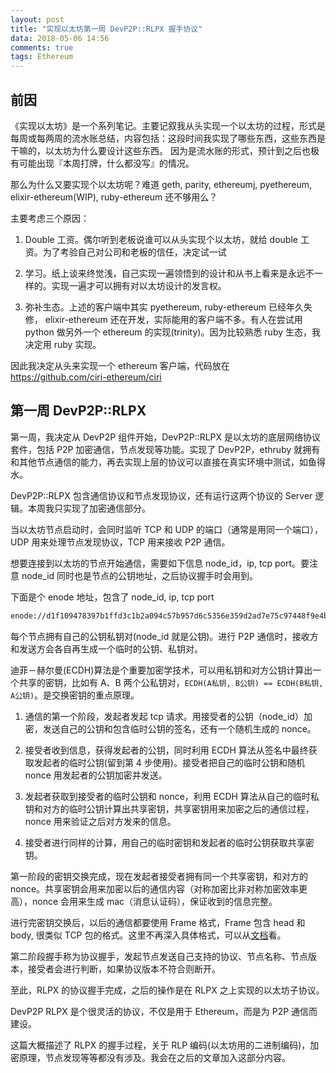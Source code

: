 ```yaml
---
layout: post
title: "实现以太坊第一周 DevP2P::RLPX 握手协议"
data: 2018-05-06 14:56
comments: true
tags: Ethereum
---
```


前因
--------------

《实现以太坊》是一个系列笔记。主要记叙我从头实现一个以太坊的过程，形式是每周或每两周的流水账总结，内容包括：这段时间我实现了哪些东西，这些东西是干嘛的，以太坊为什么要设计这些东西。
因为是流水账的形式，预计到之后也极有可能出现『本周打牌，什么都没写』的情况。

那么为什么又要实现个以太坊呢？难道 geth, parity, ethereumj, pyethereum, elixir-ethereum(WIP), ruby-ethereum 还不够用么？

主要考虑三个原因：

1. Double 工资。偶尔听到老板说谁可以从头实现个以太坊，就给 double 工资。为了考验自己对公司和老板的信任，决定试一试

2. 学习。纸上谈来终觉浅，自己实现一遍领悟到的设计和从书上看来是永远不一样的。实现一遍才可以拥有对以太坊设计的发言权。

3. 弥补生态。上述的客户端中其实 pyethereum, ruby-ethereum 已经年久失修， elixir-ethereum 还在开发，实际能用的客户端不多。有人在尝试用 python 做另外一个 ethereum 的实现(trinity)。因为比较熟悉 ruby 生态，我决定用 ruby 实现。

因此我决定从头来实现一个 ethereum 客户端，代码放在 https://github.com/ciri-ethereum/ciri

第一周 DevP2P::RLPX
--------------

第一周，我决定从 DevP2P 组件开始，DevP2P::RLPX 是以太坊的底层网络协议套件，包括 P2P 加密通信，节点发现等功能。实现了 DevP2P，ethruby 就拥有和其他节点通信的能力，再去实现上层的协议可以直接在真实环境中测试，如鱼得水。

DevP2P::RLPX 包含通信协议和节点发现协议，还有运行这两个协议的 Server 逻辑。本周我只实现了加密通信部分。

当以太坊节点启动时，会同时监听 TCP 和 UDP 的端口（通常是用同一个端口），UDP 用来处理节点发现协议，TCP 用来接收 P2P 通信。

想要连接到以太坊的节点开始通信，需要如下信息 node_id，ip, tcp port。要注意 node_id 同时也是节点的公钥地址，之后协议握手时会用到。

下面是个 enode 地址，包含了 node_id, ip, tcp port

``` bash
enode://d1f109478397b1ffd3c1b2a094c57b957d6c5356e359d2ad7e75c97448f9e4b0d6138b660ad80eab2a01bc9837e40af87e25c6eb1951634a9e55e4b280737e0e@127.0.0.1:33333
```

每个节点拥有自己的公钥私钥对(node_id 就是公钥)。进行 P2P 通信时，接收方和发送方会各自再生成一个临时的公钥、私钥对。

迪菲－赫尔曼(ECDH)算法是个重要加密学技术，可以用私钥和对方公钥计算出一个共享的密钥，比如有 A、B 两个公私钥对，`ECDH(A私钥, B公钥) == ECDH(B私钥, A公钥)`。是交换密钥的重点原理。

1. 通信的第一个阶段，发起者发起 tcp 请求。用接受者的公钥（node_id）加密，发送自己的公钥和包含临时公钥的签名，还有一个随机生成的 nonce。

2. 接受者收到信息，获得发起者的公钥，同时利用 ECDH 算法从签名中最终获取发起者的临时公钥(留到第 4 步使用)。接受者把自己的临时公钥和随机 nonce 用发起者的公钥加密并发送。

3. 发起者获取到接受者的临时公钥和 nonce，利用 ECDH 算法从自己的临时私钥和对方的临时公钥计算出共享密钥，共享密钥用来加密之后的通信过程，nonce 用来验证之后对方发来的信息。

4. 接受者进行同样的计算，用自己的临时密钥和发起者的临时公钥获取共享密钥。

第一阶段的密钥交换完成，现在发起者接受者拥有同一个共享密钥，和对方的 nonce。共享密钥会用来加密以后的通信内容（对称加密比非对称加密效率更高），nonce 会用来生成 mac（消息认证码），保证收到的信息完整。

进行完密钥交换后，以后的通信都要使用 Frame 格式，Frame 包含 head 和 body, 很类似 TCP 包的格式。这里不再深入具体格式，可以从[文档](https://github.com/ethereum/devp2p/blob/master/rlpx.md#framing)看。

第二阶段握手称为协议握手，发起节点发送自己支持的协议、节点名称、节点版本，接受者会进行判断，如果协议版本不符合则断开。

至此，RLPX 的协议握手完成，之后的操作是在 RLPX 之上实现的以太坊子协议。

DevP2P RLPX 是个很灵活的协议，不仅是用于 Ethereum，而是为 P2P 通信而建设。

这篇大概描述了 RLPX 的握手过程，关于 RLP 编码(以太坊用的二进制编码)，加密原理，节点发现等等都没有涉及。我会在之后的文章加入这部分内容。
